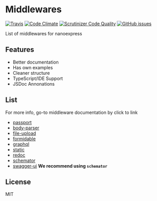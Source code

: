 # Middlewares

[![Travis](https://img.shields.io/travis/nanoexpress/middlewares.svg)](https://github.com/nanoexpress/middlewares)
[![Code Climate](https://codeclimate.com/github/nanoexpress/middlewares/badges/gpa.svg)](https://codeclimate.com/github/nanoexpress/middlewares)
[![Scrutinizer Code Quality](https://scrutinizer-ci.com/g/nanoexpress/middlewares/badges/quality-score.png?b=master)](https://scrutinizer-ci.com/g/nanoexpress/middlewares/?branch=master)
[![GitHub issues](https://img.shields.io/github/issues/nanoexpress/middlewares.svg)](https://github.com/nanoexpress/middlewares/issues)

List of middlewares for nanoexpress

## Features

- Better documentation
- Has own examples
- Cleaner structure
- TypeScript/IDE Support
- JSDoc Annonations

## List

For more info, go-to middleware documentation by click to link

- [passport](./packages/passport)
- [body-parser](./packages/body-parser)
- [file-upload](./packages/file-upload)
- [formidable](./packages/formidable)
- [graphql](./packages/graphql)
- [static](./packages/static)
- [redoc](./packages/redoc)
- [schemator](./packages/schemator)
- [swagger-ui](./packages/swagger-ui) **We recommend using `schemator`**

## License

MIT
